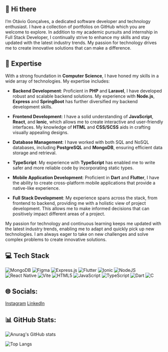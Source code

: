 ## 👋 Hi there 

I’m Otávio Gonçalves, a dedicated software developer and technology enthusiast. I have a collection of portfolios on GitHub which you are welcome to explore.
In addition to my academic pursuits and internship in Full Stack Developer, I continually strive to enhance my skills and stay updated with the latest industry trends. My passion for technology drives me to create innovative solutions that can make a difference.

## 🚀 Expertise

With a strong foundation in **Computer Science**, I have honed my skills in a wide array of technologies. My expertise includes:

- **Backend Development**: Proficient in **PHP** and **Laravel**, I have developed robust and scalable backend solutions. My experience with **Node.js**, **Express** and **SpringBoot** has further diversified my backend development skills.

- **Frontend Development**: I have a solid understanding of **JavaScript**, **React**, and **Ionic**, which allows me to create interactive and user-friendly interfaces. My knowledge of **HTML** and **CSS/SCSS** aids in crafting visually appealing designs.

- **Database Management**: I have worked with both SQL and NoSQL databases, including **PostgreSQL** and **MongoDB**, ensuring efficient data storage and retrieval.

- **TypeScript**: My experience with **TypeScript** has enabled me to write safer and more reliable code by incorporating static types.

- **Mobile Application Development**: Proficient in **Dart** and **Flutter**, I have the ability to create cross-platform mobile applications that provide a native-like experience.

- **Full Stack Development**: My experience spans across the stack, from frontend to backend, providing me with a holistic view of project development. This allows me to make informed decisions that can positively impact different areas of a project.

My passion for technology and continuous learning keeps me updated with the latest industry trends, enabling me to adapt and quickly pick up new technologies. I am always eager to take on new challenges and solve complex problems to create innovative solutions.

## 💻 Tech Stack
![MongoDB](https://img.shields.io/badge/MongoDB-%234ea94b.svg?style=for-the-badge&logo=mongodb&logoColor=white)
![Figma](https://img.shields.io/badge/figma-%23F24E1E.svg?style=for-the-badge&logo=figma&logoColor=white)
![Express.js](https://img.shields.io/badge/express.js-%23404d59.svg?style=for-the-badge&logo=express&logoColor=%2361DAFB)
![Flutter](https://img.shields.io/badge/Flutter-%2302569B.svg?style=for-the-badge&logo=Flutter&logoColor=white)
![Ionic](https://img.shields.io/badge/Ionic-%233880FF.svg?style=for-the-badge&logo=Ionic&logoColor=white)
![NodeJS](https://img.shields.io/badge/node.js-6DA55F?style=for-the-badge&logo=node.js&logoColor=white)
![React Native](https://img.shields.io/badge/react_native-%2320232a.svg?style=for-the-badge&logo=react&logoColor=%2361DAFB)
![Vite](https://img.shields.io/badge/vite-%23646CFF.svg?style=for-the-badge&logo=vite&logoColor=white)
![HTML5](https://img.shields.io/badge/html5-%23E34F26.svg?style=for-the-badge&logo=html5&logoColor=white)
![JavaScript](https://img.shields.io/badge/javascript-%23323330.svg?style=for-the-badge&logo=javascript&logoColor=%23F7DF1E)
![TypeScript](https://img.shields.io/badge/typescript-%23007ACC.svg?style=for-the-badge&logo=typescript&logoColor=white)
![Dart](https://img.shields.io/badge/dart-%230175C2.svg?style=for-the-badge&logo=dart&logoColor=white)
![C](https://img.shields.io/badge/c-%2300599C.svg?style=for-the-badge&logo=c&logoColor=white)
## 🌐 Socials: 
[Instagram](https://www.instagram.com/otaaviio_/)
[LinkedIn](https://www.linkedin.com/in/otaaaviio/)
## 📊 GitHub Stats:
![Anurag's GitHub stats](https://github-readme-stats.vercel.app/api?username=otaaaviio&icons=true&theme=tokyonight)

![Top Langs](https://github-readme-stats.vercel.app/api/top-langs/?username=otaaaviio&layout=compact&theme=tokyonight)

